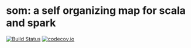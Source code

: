 # som: a self organizing map for scala and spark

[![Build Status](https://travis-ci.org/ShokuninSan/som.svg?branch=master)](https://travis-ci.org/ShokuninSan/som)
[![codecov.io](https://codecov.io/github/ShokuninSan/som/coverage.svg?branch=master)](https://codecov.io/github/ShokuninSan/som?branch=master)
